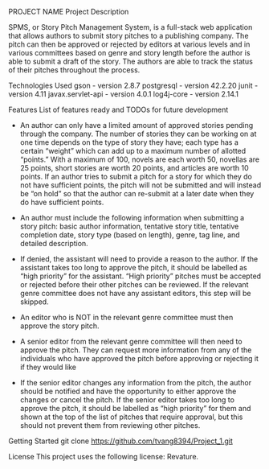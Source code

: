 PROJECT NAME
Project Description

SPMS, or Story Pitch Management System, is a full-stack web application that allows authors to submit story pitches to a publishing company. The pitch can then be approved or rejected by editors at various levels and in various committees based on genre and story length before the author is able to submit a draft of the story. The authors are able to track the status of their pitches throughout the process.

Technologies Used
gson - version 2.8.7
postgresql - version 42.2.20
junit - version 4.11
javax.servlet-api - version 4.0.1
log4j-core - version 2.14.1

Features
List of features ready and TODOs for future development

- An author can only have a limited amount of approved stories pending through the company. The number of stories they can be working on at one time depends on the type of story they have; each type has a certain “weight” which can add up to a maximum number of allotted “points.” With a maximum of 100, novels are each worth 50, novellas are 25 points, short stories are worth 20 points, and articles are worth 10 points. If an author tries to submit a pitch for a story for which they do not have sufficient points, the pitch will not be submitted and will instead be “on hold” so that the author can re-submit at a later date when they do have sufficient points.

- An author must include the following information when submitting a story pitch: basic author information, tentative story title, tentative completion date, story type (based on length), genre, tag line, and detailed description. 

- If denied, the assistant will need to provide a reason to the author. If the assistant takes too long to approve the pitch, it should be labelled as “high priority” for the assistant. “High priority” pitches must be accepted or rejected before their other pitches can be reviewed. If the relevant genre committee does not have any assistant editors, this step will be skipped.

- An editor who is NOT in the relevant genre committee must then approve the story pitch. 

- A senior editor from the relevant genre committee will then need to approve the pitch. They can request more information from any of the individuals who have approved the pitch before approving or rejecting it if they would like

- If the senior editor changes any information from the pitch, the author should be notified and have the opportunity to either approve the changes or cancel the pitch. If the senior editor takes too long to approve the pitch, it should be labelled as “high priority” for them and shown at the top of the list of pitches that require approval, but this should not prevent them from reviewing other pitches.


Getting Started
git clone https://github.com/tvang8394/Project_1.git



License
This project uses the following license: Revature.

